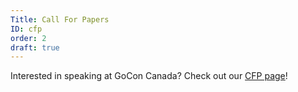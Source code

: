 ```yaml
---
Title: Call For Papers
ID: cfp
order: 2
draft: true
---
```


Interested in speaking at GoCon Canada? Check out our [CFP page](https://www.papercall.io/gocon-2020)!
